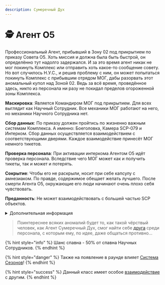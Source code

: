 ```yaml
---
description: Сумеречный Дух
---
```


# 🕵 Агент O5

Профессиональный Агент, прибывший в Зону 02 под прикрытием по приказу Совета O5. Хоть миссия и должна была быть быстрой, он определённо тут надолго задержался. И за это время агент никак не мог покинуть Комплекс или отправить хоть какое-то сообщение совету. Но вот случилось Н.У.С., и решив проблему с ним, он может попытаться покинуть Комплекс с прибывшим отрядом МОГ, дабы разорвать этот аномальный купол над Зоной 02. Ведь за всё время, проведённое здесь, никто из персонала ни разу не покидал пределов огороженной зоны Комплекса.

**Маскировка**: Является Командиром МОГ под прикрытием. Для всех выглядит как Научный Сотрудник. Все механики МОГ работают на него, но механики Научного Сотрудника нет.

**Сбор данных**: По приказу должен пройтись по жизненно важным системам Комплекса. А именно: Боеголовка, Камера SCP-079 и Интерком. Сбор данных осуществляется взаимодействием с соответствующими дверями. Каждое взаимодействие принесёт МОГ немного тикетов.

**Проверка персонала**: При активации интеркома Агентом О5 идёт проверка персонала. Вследствие чего МОГ может как и получить тикеты, так и может и потерять.

**Сокрытие**: Чтобы его не раскрыли, носит при себе капсулу с амнезиаком. По правде, содержимое обещает желать лучшего. После смерти Агента О5, окружающие его люди начинают очень плохо себя чувствовать.

**Преданность**: Не может взаимодействовать с большей частью SCP объектов.

<details>

<summary>Дополнительная информация</summary>

* **Класс**: Научный Сотрудник (Капитан МОГ)
* **Оружие**: COM-18
* **Уровень доступа**: Карта Рядового МОГ
* **Броня**: Боевая броня
* **Особое снаряжение**: Отсутствует

</details>

> Поинтереснее всяких аномалий будет то, как такой чёрствый человек, как Агент Сумеречный Дух, смог найти себе [друга](../chi/chaos-spy.md) среди персонала, с которым ему, по идее, даже общаться противно...

{% hint style="info" %}
Шанс спавна - 50% от спавна Научных Сотрудников.
{% endhint %}

{% hint style="danger" %}
Также на появление в раунде влияет [Система Сезонов](../../server-systems/seasons-system.md)!
{% endhint %}

{% hint style="success" %}
Данный класс имеет особое [взаимодействие](../interconnection-of-classes.md) с другим.
{% endhint %}
